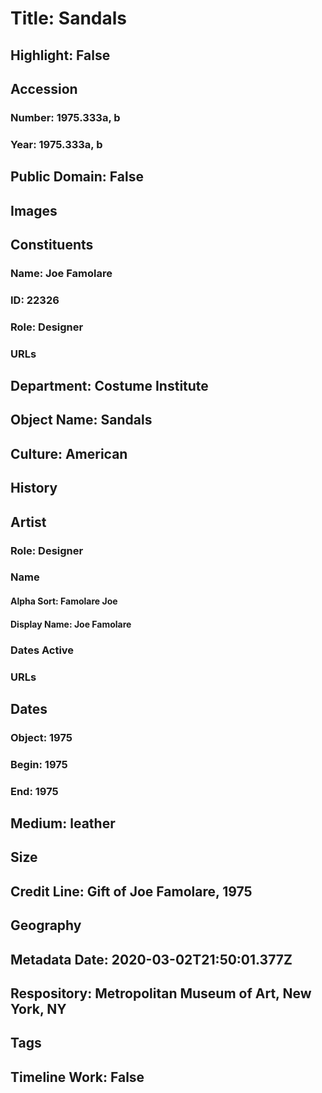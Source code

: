 # Title: Sandals
## Highlight: False
## Accession
### Number: 1975.333a, b
### Year: 1975.333a, b
## Public Domain: False
## Images
## Constituents
### Name: Joe Famolare
### ID: 22326
### Role: Designer
### URLs
## Department: Costume Institute
## Object Name: Sandals
## Culture: American
## History
## Artist
### Role: Designer
### Name
#### Alpha Sort: Famolare Joe
#### Display Name: Joe Famolare
### Dates Active
### URLs
## Dates
### Object: 1975
### Begin: 1975
### End: 1975
## Medium: leather
## Size
## Credit Line: Gift of Joe Famolare, 1975
## Geography
## Metadata Date: 2020-03-02T21:50:01.377Z
## Respository: Metropolitan Museum of Art, New York, NY
## Tags
## Timeline Work: False